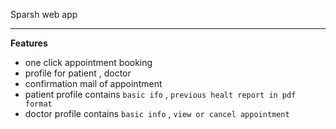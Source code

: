 Sparsh web app

---

**Features**
- one click appointment booking
- profile for patient , doctor
- confirmation mail of appointment
- patient profile contains `basic ifo` , `previous healt report in pdf format`
- doctor profile contains `basic info` , `view or cancel appointment`
